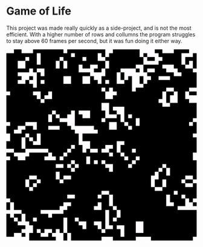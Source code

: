 # Game of Life

This project was made really quickly as a side-project, and is not the most efficient. With a higher number of rows and collumns the program struggles to stay above 60 frames per second, but it was fun doing it either way.

![GameOfLife](https://raw.githubusercontent.com/limepixl/GameOfLife/master/gifs/GameOfLife.gif)
